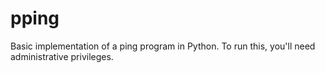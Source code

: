 # pping

Basic implementation of a ping program in Python. To run this, you'll need administrative privileges.

